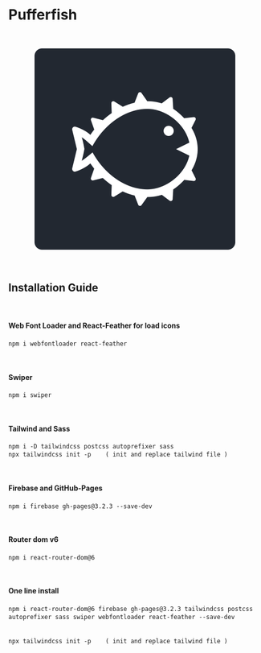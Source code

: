 # Pufferfish

<br>

<p align="center">
  <img src="https://github.com/hh-beep/pufferfish-nft/blob/master/src/Images/LogoREADME.png?raw=true" width="400" height="400" style="text-align: center"/>
</p>

<br>

## Installation Guide

<br>

<h4>Web Font Loader and React-Feather for load icons</h4>

```
npm i webfontloader react-feather
```

<br>

<h4>Swiper</h4>

```
npm i swiper
```

<br>

<h4>Tailwind and Sass</h4>

```
npm i -D tailwindcss postcss autoprefixer sass
npx tailwindcss init -p    ( init and replace tailwind file )
```

<br>

<h4>Firebase and GitHub-Pages</h4>

```
npm i firebase gh-pages@3.2.3 --save-dev
```

<br>

<h4>Router dom v6</h4>

```
npm i react-router-dom@6
```

<br>

<h4>One line install</h4>

```
npm i react-router-dom@6 firebase gh-pages@3.2.3 tailwindcss postcss autoprefixer sass swiper webfontloader react-feather --save-dev


npx tailwindcss init -p    ( init and replace tailwind file )
```